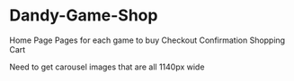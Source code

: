 # Dandy-Game-Shop

Home Page
Pages for each game to buy
Checkout
Confirmation
Shopping Cart

Need to get carousel images that are all 1140px wide